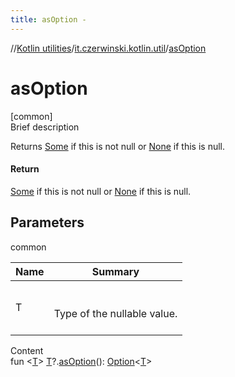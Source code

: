 ```yaml
---
title: asOption -
---
```

//[Kotlin utilities](../index.html)/[it.czerwinski.kotlin.util](index.html)/[asOption](as-option.html)



# asOption  
[common]  
Brief description  


Returns [Some](-some/index.html) if this is not null or [None](-none/index.html) if this is null.



#### Return  


[Some](-some/index.html) if this is not null or [None](-none/index.html) if this is null.



## Parameters  
  
common  
  
|  Name|  Summary| 
|---|---|
| T| <br><br>Type of the nullable value.<br><br>
  
  
Content  
fun <[T](as-option.html)> [T](as-option.html)?.[asOption](as-option.html)(): [Option](-option/index.html)<[T](as-option.html)>  



